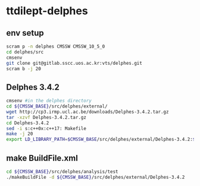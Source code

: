 # ttdilept-delphes

## env setup
```bash
scram p -n delphes CMSSW CMSSW_10_5_0
cd delphes/src
cmsenv
git clone git@gitlab.sscc.uos.ac.kr:vts/delphes.git
scram b -j 20
```

## Delphes 3.4.2
```bash
cmsenv #in the delphes directory
cd ${CMSSW_BASE}/src/delphes/external/
wget http://cp3.irmp.ucl.ac.be/downloads/Delphes-3.4.2.tar.gz
tar -xzvf Delphes-3.4.2.tar.gz
cd Delphes-3.4.2
sed -i s:c++0x:c++17: Makefile
make -j 20
export LD_LIBRARY_PATH=$CMSSW_BASE/src/delphes/external/Delphes-3.4.2:$LD_LIBRARY_PATH
```

## make BuildFile.xml
```bash
cd ${CMSSW_BASE}/src/delphes/analysis/test
./makeBuildFile -d ${CMSSW_BASE}/src/delphes/external/Delphes-3.4.2
```

